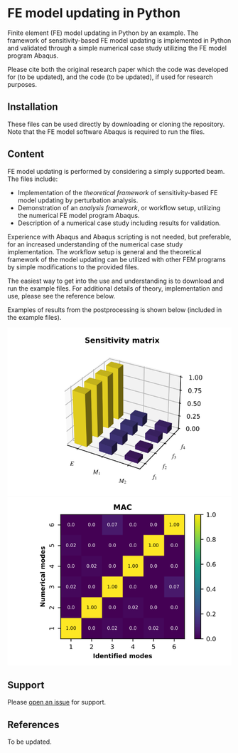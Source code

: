 # FE model updating in Python

Finite element (FE) model updating in Python by an example. The framework of sensitivity-based FE model updating is implemented in Python
and validated through a simple numerical case study utilizing the FE model program Abaqus.

Please cite both the original research paper which the code was developed for (to be updated), and the code (to be updated), if used for research purposes.

## Installation
These files can be used directly by downloading or cloning the repository. Note that the FE model software Abaqus is required to run the files.

## Content

FE model updating is performed by considering a simply supported beam. The files include:
- Implementation of the *theoretical framework* of sensitivity-based FE model updating by perturbation analysis.
- Demonstration of an *analysis framework*, or workflow setup, utilizing the numerical FE model program Abaqus.
- Description of a numerical case study including results for validation.

Experience with Abaqus and Abaqus scripting is not needed, but preferable, for an increased understanding of the numerical case study implementation.
The workflow setup is general and the theoretical framework of the model updating can be utilized with other FEM programs by simple modifications to
the provided files.

The easiest way to get into the use and understanding is to download and run the example files. For additional details of theory,
implementation and use, please see the reference below.

Examples of results from the postprocessing is shown below (included in the example files).

![](fig2.svg)
![](fig3.svg)

## Support

Please [open an issue](https://github.com/bjorntsv/pyfemu/issues/new) for support.

## References
To be updated.
